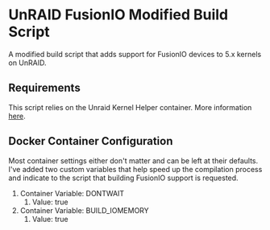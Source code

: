 # UnRAID FusionIO Modified Build Script
A modified build script that adds support for FusionIO devices to 5.x kernels on UnRAID. 

## Requirements

This script relies on the Unraid Kernel Helper container. More information [here](https://forums.unraid.net/topic/92865-support-ich777-nvidiadvbzfsiscsimft-kernel-helperbuilder-docker/).

## Docker Container Configuration

Most container settings either don't matter and can be left at their defaults. I've added two custom variables that help speed up the compilation process and indicate to the script that building FusionIO support is requested. 

1. Container Variable: DONTWAIT
   1. Value: true
2. Container Variable: BUILD_IOMEMORY
   1. Value: true

